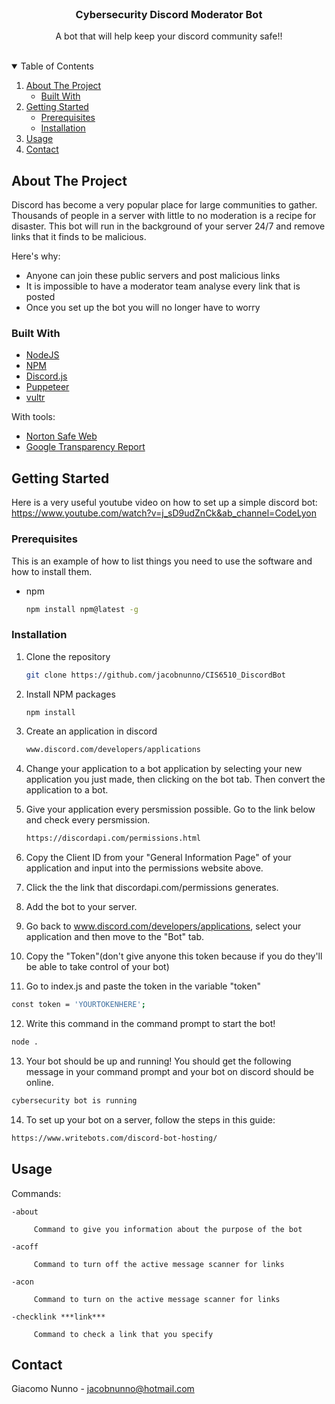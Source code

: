 <!-- template taken off of: https://github.com/othneildrew/Best-README-Template/blob/master/README.md -->

<!-- PROJECT LOGO -->
<br />
<p align="center">
  <h3 align="center">Cybersecurity Discord Moderator Bot</h3>

  <p align="center">
    A bot that will help keep your discord community safe!!
  </p>
</p>
<br />

<!-- TABLE OF CONTENTS -->
<details open="open">
  <summary>Table of Contents</summary>
  <ol>
    <li>
      <a href="#about-the-project">About The Project</a>
      <ul>
        <li><a href="#built-with">Built With</a></li>
      </ul>
    </li>
    <li>
      <a href="#getting-started">Getting Started</a>
      <ul>
        <li><a href="#prerequisites">Prerequisites</a></li>
        <li><a href="#installation">Installation</a></li>
      </ul>
    </li>
    <li><a href="#usage">Usage</a></li>
    <li><a href="#contact">Contact</a></li>
  </ol>
</details>



<!-- ABOUT THE PROJECT -->
## About The Project

Discord has become a very popular place for large communities to gather. Thousands of people in a server with little to no moderation is a recipe for disaster. This bot will run in the background of your server 24/7 and remove links that it finds to be malicious.

Here's why:
* Anyone can join these public servers and post malicious links
* It is impossible to have a moderator team analyse every link that is posted
* Once you set up the bot you will no longer have to worry


### Built With

* [NodeJS](https://getbootstrap.com)
* [NPM](https://www.npmjs.com/)
* [Discord.js](https://discord.js.org/#/)
* [Puppeteer](https://www.npmjs.com/package/puppeteer)
* [vultr](https://my.vultr.com/)

With tools:
* [Norton Safe Web](https://safeweb.norton.com/)
* [Google Transparency Report](https://transparencyreport.google.com/safe-browsing/search?hl=en)

<!-- GETTING STARTED -->
## Getting Started

Here is a very useful youtube video on how to set up a simple discord bot: https://www.youtube.com/watch?v=j_sD9udZnCk&ab_channel=CodeLyon

### Prerequisites

This is an example of how to list things you need to use the software and how to install them.
* npm
  ```sh
  npm install npm@latest -g
  ```

### Installation

1. Clone the repository
   ```sh
   git clone https://github.com/jacobnunno/CIS6510_DiscordBot
   ```
3. Install NPM packages
   ```sh
   npm install
   ```
4. Create an application in discord
   ```sh
   www.discord.com/developers/applications
   ```
5. Change your application to a bot application by selecting your new application you just made, then clicking on the bot tab. Then convert the application to a bot.

6. Give your application every persmission possible. Go to the link below and check every persmission.
   ```sh
   https://discordapi.com/permissions.html
   ```
6. Copy the Client ID from your "General Information Page" of your application and input into the permissions website above. 

7. Click the the link that discordapi.com/permissions generates.

8. Add the bot to your server.

9. Go back to www.discord.com/developers/applications, select your application and then move to the "Bot" tab.

10. Copy the "Token"(don't give anyone this token because if you do they'll be able to take control of your bot)

11. Go to index.js and paste the token in the variable "token"
   ```sh
   const token = 'YOURTOKENHERE';
   ```
   
12. Write this command in the command prompt to start the bot!
   ```sh
   node .
   ```

13. Your bot should be up and running! You should get the following message in your command prompt and your bot on discord should be online.
   ```sh
   cybersecurity bot is running
   ```
   
14. To set up your bot on a server, follow the steps in this guide:
   ```sh
   https://www.writebots.com/discord-bot-hosting/
   ```
   
<!-- USAGE EXAMPLES -->
## Usage

Commands:

    -about
    
         Command to give you information about the purpose of the bot
         
    -acoff
    
         Command to turn off the active message scanner for links
         
    -acon
    
         Command to turn on the active message scanner for links
         
    -checklink ***link***
    
         Command to check a link that you specify

<!-- CONTACT -->
## Contact

Giacomo Nunno - jacobnunno@hotmail.com

